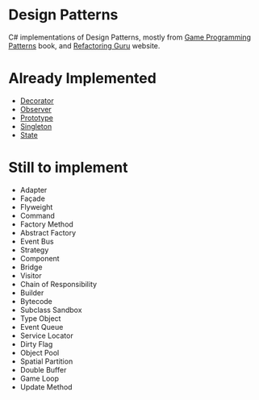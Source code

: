 # Design Patterns

C# implementations of Design Patterns, mostly from [Game Programming Patterns](http://gameprogrammingpatterns.com/) book, and [Refactoring Guru](https://refactoring.guru/design-pattern) website.

# Already Implemented

- [Decorator](DesignPatterns/DesignPatterns/Decorator.cs)
- [Observer](DesignPatterns/DesignPatterns/Observer.cs)
- [Prototype](DesignPatterns/DesignPatterns/Prototype.cs)
- [Singleton](DesignPatterns/DesignPatterns/Singleton.cs)
- [State](DesignPatterns/DesignPatterns/State.cs)

# Still to implement

- Adapter
- Façade
- Flyweight
- Command
- Factory Method
- Abstract Factory
- Event Bus
- Strategy
- Component
- Bridge
- Visitor
- Chain of Responsibility
- Builder
- Bytecode
- Subclass Sandbox
- Type Object
- Event Queue
- Service Locator
- Dirty Flag
- Object Pool
- Spatial Partition
- Double Buffer
- Game Loop
- Update Method
